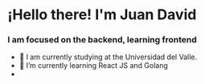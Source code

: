 # ¡Hello there! I'm Juan David

### I am focused on the backend, learning frontend

-   🔭  I am currently studying at the Universidad del Valle.
-   🌱  I’m currently learning React JS and Golang
-   


